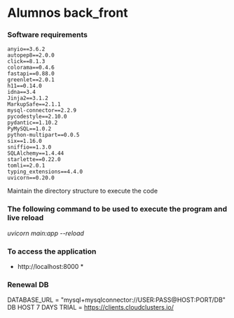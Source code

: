 # Alumnos back_front

### Software requirements
	anyio==3.6.2
	autopep8==2.0.0
	click==8.1.3
	colorama==0.4.6
	fastapi==0.88.0
	greenlet==2.0.1
	h11==0.14.0
	idna==3.4
	Jinja2==3.1.2
	MarkupSafe==2.1.1
	mysql-connector==2.2.9
	pycodestyle==2.10.0
	pydantic==1.10.2
	PyMySQL==1.0.2
	python-multipart==0.0.5
	six==1.16.0
	sniffio==1.3.0
	SQLAlchemy==1.4.44
	starlette==0.22.0
	tomli==2.0.1
	typing_extensions==4.4.0
	uvicorn==0.20.0

Maintain the directory  structure to execute the code
### The following command to be used to execute the program and live reload
 *uvicorn main:app --reload*
### To access  the application
 * http://localhost:8000 *
### Renewal DB
DATABASE_URL = "mysql+mysqlconnector://USER:PASS@HOST:PORT/DB"
DB HOST 7 DAYS TRIAL = https://clients.cloudclusters.io/

